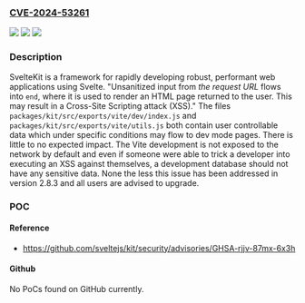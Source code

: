 ### [CVE-2024-53261](https://cve.mitre.org/cgi-bin/cvename.cgi?name=CVE-2024-53261)
![](https://img.shields.io/static/v1?label=Product&message=kit&color=blue)
![](https://img.shields.io/static/v1?label=Version&message=%3D%20%3C%202.8.3%20&color=brighgreen)
![](https://img.shields.io/static/v1?label=Vulnerability&message=CWE-79%3A%20Improper%20Neutralization%20of%20Input%20During%20Web%20Page%20Generation%20('Cross-site%20Scripting')&color=brighgreen)

### Description

SvelteKit is a framework for rapidly developing robust, performant web applications using Svelte. "Unsanitized input from *the request URL* flows into `end`, where it is used to render an HTML page returned to the user. This may result in a Cross-Site Scripting attack (XSS)." The files `packages/kit/src/exports/vite/dev/index.js` and `packages/kit/src/exports/vite/utils.js` both contain user controllable data which under specific conditions may flow to dev mode pages. There is little to no expected impact. The Vite development is not exposed to the network by default and even if someone were able to trick a developer into executing an XSS against themselves, a development database should not have any sensitive data. None the less this issue has been addressed in version 2.8.3 and all users are advised to upgrade.

### POC

#### Reference
- https://github.com/sveltejs/kit/security/advisories/GHSA-rjjv-87mx-6x3h

#### Github
No PoCs found on GitHub currently.

